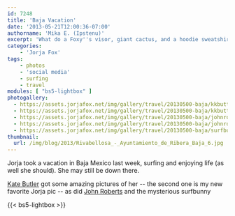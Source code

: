 ```yaml
---
id: 7248
title: 'Baja Vacation'
date: '2013-05-21T12:00:36-07:00'
authorname: 'Mika E. (Ipstenu)'
excerpt: 'What do a Foxy''s visor, giant cactus, and a hoodie sweatshirt have in common? It''s vacation time!'
categories:
    - 'Jorja Fox'
tags:
    - photos
    - 'social media'
    - surfing
    - travel
modules: [ "bs5-lightbox" ]
photogallery:
  - https://assets.jorjafox.net/img/gallery/travel/20130500-baja/kkbutter-001.jpg
  - https://assets.jorjafox.net/img/gallery/travel/20130500-baja/kkbutter-002.jpg
  - https://assets.jorjafox.net/img/gallery/travel/20130500-baja/johnroberts-001.jpg
  - https://assets.jorjafox.net/img/gallery/travel/20130500-baja/johnroberts-002.jpg
  - https://assets.jorjafox.net/img/gallery/travel/20130500-baja/surfbunny-001.jpg
thumbnail:
  url: /img/blog/2013/Rivabellosa_-_Ayuntamiento_de_Ribera_Baja_6.jpg
---
```


Jorja took a vacation in Baja Mexico last week, surfing and enjoying life (as well she should). She may still be down there.

[Kate Butler](https://katebutlerphoto.com/) got some amazing pictures of her -- the second one is my new favorite Jorja pic -- as did [John Roberts](https://www.thejohnroberts.com/) and the mysterious surfbunny

{{< bs5-lightbox >}}
